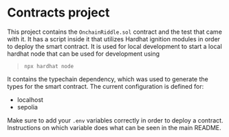 # Contracts project

This project contains the `OnchainRiddle.sol` contract and the test that came with it. It has a script inside it that utilizes Hardhat ignition modules in order to deploy the smart contract. It is used for local development to start a local hardhat node that can be used for development using 

> `npx hardhat node`

It contains the typechain dependency, which was used to generate the types for the smart contract. The current configuration is defined for:

- localhost
- sepolia

Make sure to add your `.env` variables correctly in order to deploy a contract. Instructions on which variable does what can be seen in the main README.

